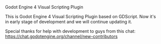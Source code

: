 Godot Engine 4 Visual Scripting Plugin

This is Godot Engine 4 Visual Scripting Plugin based on GDScript.
Now it's in early stage of development and we will continue updating it. 

Special thanks for help with development to guys from this chat:
https://chat.godotengine.org/channel/new-contributors 
